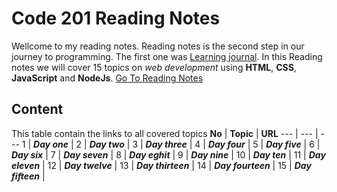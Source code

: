 # Code 201 Reading Notes
Wellcome to my reading notes. Reading notes is the second step in our journey to programming. The first one was [Learning journal](https://ahmadhirthani.github.io/learning-journal/).
In this Reading notes we will cover 15 topics on *web development* using **HTML**, **CSS**, **JavaScript** and **NodeJs**. [Go To Reading Notes](https://ahmadhirthani.github.io/reading-notes/)

## Content
This table contain the links to all covered topics
**No** | **Topic** | **URL**
--- | --- | ---
1  | *__Day one__* | [](https://ahmadhirthani.github.io/learning-journal/markdown)
2  | *__Day two__* | [](https://ahmadhirthani.github.io/learning-journal/growth_mindset)
3  | *__Day three__* | [](https://ahmadhirthani.github.io/learning-journal/coders_computer)
4  | *__Day four__* | [](https://ahmadhirthani.github.io/learning-journal/html)
5  | *__Day five__* | [](https://ahmadhirthani.github.io/learning-journal/css)
6  | *__Day six__* | [](https://ahmadhirthani.github.io/learning-journal/git)
7  | *__Day seven__* | [](https://ahmadhirthani.github.io/learning-journal/javascript)
8  | *__Day eghit__* | [](https://ahmadhirthani.github.io/learning-journal/howComputerWrorks)
9  | *__Day nine__* | [](https://ahmadhirthani.github.io/learning-journal/jsprogramming)
10 | *__Day ten__* | [](https://ahmadhirthani.github.io/learning-journal/operatorsAndLoops)
11 | *__Day eleven__* | [](https://ahmadhirthani.github.io/learning-journal/operatorsAndLoops)
12 | *__Day twelve__* | [](https://ahmadhirthani.github.io/learning-journal/operatorsAndLoops)
13 | *__Day thirteen__* | [](https://ahmadhirthani.github.io/learning-journal/operatorsAndLoops)
14 | *__Day fourteen__* | [](https://ahmadhirthani.github.io/learning-journal/operatorsAndLoops)
15 | *__Day fifteen__* | [](https://ahmadhirthani.github.io/learning-journal/operatorsAndLoops)
